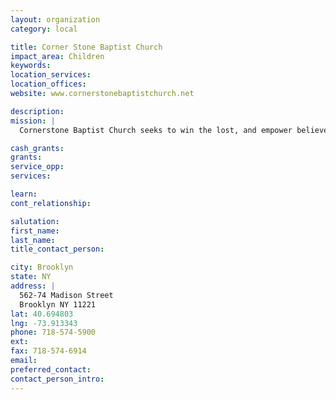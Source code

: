 ```yaml
---
layout: organization
category: local

title: Corner Stone Baptist Church
impact_area: Children
keywords: 
location_services: 
location_offices: 
website: www.cornerstonebaptistchurch.net

description: 
mission: |
  Cornerstone Baptist Church seeks to win the lost, and empower believers to be committed witnesses for Christ.

cash_grants: 
grants: 
service_opp: 
services: 

learn: 
cont_relationship: 

salutation: 
first_name: 
last_name: 
title_contact_person: 

city: Brooklyn
state: NY
address: |
  562-74 Madison Street     
  Brooklyn NY 11221
lat: 40.694803
lng: -73.913343
phone: 718-574-5900
ext: 
fax: 718-574-6914
email: 
preferred_contact: 
contact_person_intro: 
---
```

